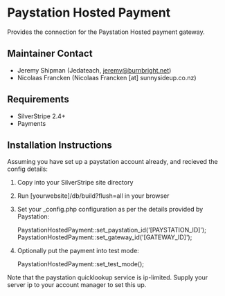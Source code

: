 # Paystation Hosted Payment

Provides the connection for the Paystation Hosted payment gateway.
    
## Maintainer Contact   

 * Jeremy Shipman (Jedateach, <jeremy@burnbright.net>)
 * Nicolaas Francken (Nicolaas Francken [at] sunnysideup.co.nz)

## Requirements

 * SilverStripe 2.4+
 * Payments

## Installation Instructions

Assuming you have set up a paystation account already, and recieved the config details:

 1. Copy into your SilverStripe site directory
 2. Run [yourwebsite]/db/build?flush=all in your browser
 3. Set your _config.php configuration as per the details provided by Paystation:
 
 	PaystationHostedPayment::set_paystation_id('[PAYSTATION_ID]');
	PaystationHostedPayment::set_gateway_id('[GATEWAY_ID]');

 4. Optionally put the payment into test mode:	

	PaystationHostedPayment::set_test_mode();

	
Note that the paystation quicklookup service is ip-limited. Supply your server ip to your
account manager to set this up.